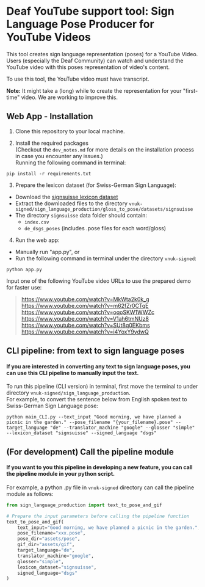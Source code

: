 # Deaf YouTube support tool: Sign Language Pose Producer for YouTube Videos  
This tool creates sign language representation (poses) for a YouTube Video. Users (especially the Deaf Community) can watch and understand the YouTube video with this poses representation of video's content.

To use this tool, the YouTube video must have transcript.  

**Note:** It might take a (long) while to create the representation for your "first-time" video. We are working to improve this.

## Web App - Installation 
1. Clone this repository to your local machine.

2. Install the required packages     
(Checkout the `dev_notes.md` for more details on the installation process in case you encounter any issues.)  
Running the following command in terminal:
```commandline
pip install -r requirements.txt
```


3. Prepare the lexicon dataset (for Swiss-German Sign Language):  
- Download the [signsuisse lexicon dataset]([https://drive.usercontent.google.com/download?id=1sVEASYo7CRQ1xfaXgPO8Mg1r4Hpux-vh&export=download](https://drive.google.com/file/d/1sVEASYo7CRQ1xfaXgPO8Mg1r4Hpux-vh/view?usp=sharing))
- Extract the downloaded files to the directory `vnuk-signed/sign_language_production/gloss_to_pose/datasets/signsuisse`
- The directory `signsuisse` data folder should contain:
  - `index.csv`
  - `de_dsgs_poses` (includes .pose files for each word/gloss)
4. Run the web app:
- Manually run "app.py", or
- Run the following command in terminal under the directory `vnuk-signed`:
```commandline
python app.py
```  
Input one of the following YouTube video URLs to use the prepared demo for faster use:
> https://www.youtube.com/watch?v=MkWta2k0k_g  
https://www.youtube.com/watch?v=m62fZr0CTqE  
https://www.youtube.com/watch?v=oqoSKW1WWZc  
https://www.youtube.com/watch?v=V1ah6tmNUz8  
https://www.youtube.com/watch?v=SUt8q0EKbms  
https://www.youtube.com/watch?v=i4YoxY9ydwQ  

## CLI pipeline: from text to sign language poses
#### If you are interested in converting any text to sign language poses, you can use this CLI pipeline to manually input the text.
To run this pipeline (CLI version) in terminal, first move the terminal to under directory `vnuk-signed/sign_language_production`.  
For example, to convert the sentence below from English spoken text to Swiss-German Sign Language pose:  
```commandline
python main_CLI.py --text_input "Good morning, we have planned a picnic in the garden." --pose_filename "{your_filename}.pose" --target_language "de" --translator_machine "google" --glosser "simple" --lexicon_dataset "signsuisse" --signed_language "dsgs" 
```

## (For development) Call the pipeline module
#### If you want to you this pipeline in developing a new feature, you can call the pipeline module in your python script.
For example, a python .py file in `vnuk-signed` directory can call the pipeline module as follows:
```python
from sign_language_production import text_to_pose_and_gif

# Prepare the input parameters before calling the pipeline function
text_to_pose_and_gif(
    text_input="Good morning, we have planned a picnic in the garden.",
    pose_filename="xxx.pose",
    pose_dir="assets/pose",
    gif_dir="assets/gif",
    target_language="de",
    translator_machine="google",
    glosser="simple",
    lexicon_dataset="signsuisse",
    signed_language="dsgs"
)
```
